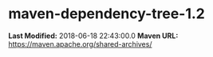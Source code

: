 # maven-dependency-tree-1.2

**Last Modified:** 2018-06-18 22:43:00.0
**Maven URL:** https://maven.apache.org/shared-archives/
